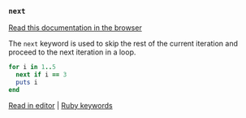 ### `next`

[Read this documentation in the browser](https://github.com/Shopify/ruby-lsp/blob/main/static_docs/next.md)

The `next` keyword is used to skip the rest of the current iteration and proceed to the next iteration in a loop.

```ruby
for i in 1..5
  next if i == 3
  puts i
end
```

[Read in editor](static_docs/next.md) | [Ruby keywords](https://docs.ruby-lang.org/en/3.3/keywords_rdoc.html)
